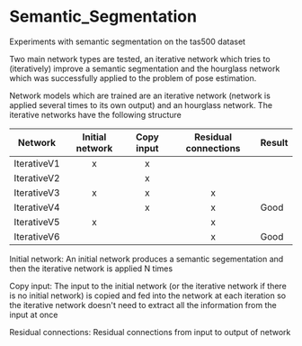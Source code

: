 # Semantic_Segmentation
Experiments with semantic segmentation on the tas500 dataset

Two main network types are tested, an iterative network which tries to (iteratively) improve a semantic segmentation and the hourglass network which was successfully applied to the problem of pose estimation.

Network models which are trained are an iterative network (network is applied several times to its own output) and an hourglass network. The iterative networks have the following structure

| Network       | Initial network | Copy input | Residual connections | Result |
| ------------- | :-------------: | :--------: | :------------------: | ------ |
| IterativeV1   |        x        |     x      |                      |        |
| IterativeV2   |                 |     x      |                      |        |
| IterativeV3   |        x        |     x      |           x          |        |
| IterativeV4   |                 |     x      |           x          |  Good  |
| IterativeV5   |        x        |            |           x          |        |
| IterativeV6   |                 |            |           x          |  Good  |

Initial network: An initial network produces a semantic segementation and then the iterative network is applied N times

Copy input: The input to the initial network (or the iterative network if there is no initial network) is copied and fed into the network at each iteration so the iterative network doesn't need to extract all the information from the input at once

Residual connections: Residual connections from input to output of network

